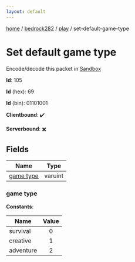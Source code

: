 ```yaml
---
layout: default
---
```


[home](/)  /  [bedrock282](/protocol/bedrock282)  /  [play](/protocol/bedrock282/play)  /  set-default-game-type

# Set default game type

Encode/decode this packet in [Sandbox](../../../sandbox/bedrock282#Play.SetDefaultGameType)

**Id**: 105

**Id** (hex): 69

**Id** (bin): 01101001

**Clientbound**: ✔️

**Serverbound**: ✖️

## Fields

Name | Type
---|---
[game type](#game-type) | varuint

### game type

**Constants**:

Name | Value
---|:---:
survival | 0
creative | 1
adventure | 2
